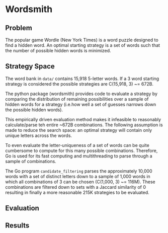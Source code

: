 # Wordsmith

## Problem

The popular game Wordle (New York Times) is a word puzzle designed to find a hidden word. An optimal starting strategy is a set of words such that the number of possible hidden words is minimized.

## Strategy Space

The word bank in `data/` contains 15,918 5-letter words. If a 3 word starting strategy is considered the possible strategies are C(15,918, 3) ~= 672B.

The python package (wordsmith) provides code to evaluate a strategy by comparing the distribution of remaining possibilities over a sample of hidden words for a strategy (i.e.how well a set of guesses narrows down the possible hidden words).

This empirically driven evaluation method makes it infeasible to reasonably calculate/parse teh entire ~672B combinations. The following assumption is made to reduce the search space: an optimal strategy will contain only unique letters across the words.

To even evaluate the letter-uniqueness of a set of words can be quite cumbersome to compute for this many possible combinations. Therefore, Go is used for its fast computing and multithreading to parse through a sample of combinations. 

The Go program `candidate_filtering` parses the approximately 10,000 words with a set of distinct letters down to a sample of 1,000 words in which all combinations of 3 can be chosen (C(1,000, 3) ~= 116M). These combinations are filtered down to sets with a Jaccard similarity of 0 resulting in finally a more reasonable 215K strategies to be evaluated.

## Evaluation

## Results
